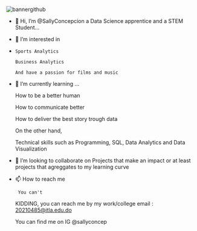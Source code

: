 ![bannergithub](https://user-images.githubusercontent.com/105683499/168724311-b06a5f58-797d-4db7-95af-3f1d7d0b4389.jpg)
 
- 👋 Hi, I’m @SallyConcepcion a Data Science apprentice and a STEM Student...
- 👀 I’m interested in
-  
      Sports Analytics
      
      Business Analytics
      
      And have a passion for films and music
                                                                                                               
- 🌱 I’m currently learning ...

     How to be a better human
      
     How to communicate better
      
     How to deliver the best story trough data
      
    
     On the other hand,
     
     Technical skills such as Programming, SQL, Data Analytics and Data Visualization

- 💞️ I’m looking to collaborate on
      Projects that make an impact or 
      at least projects that agreggates to my learning curve
                                                                                                               
- 📫 How to reach me

       You can't
     
     KIDDING, you can reach me by my work/college email : 20210485@itla.edu.do
                                                                                                               
    You can find me on IG @sallyconcep

<!---
SallyConcepcion/SallyConcepcion is a ✨ special ✨ repository because its `README.md` (this file) appears on your GitHub profile.
You can click the Preview link to take a look at your changes.
--->
